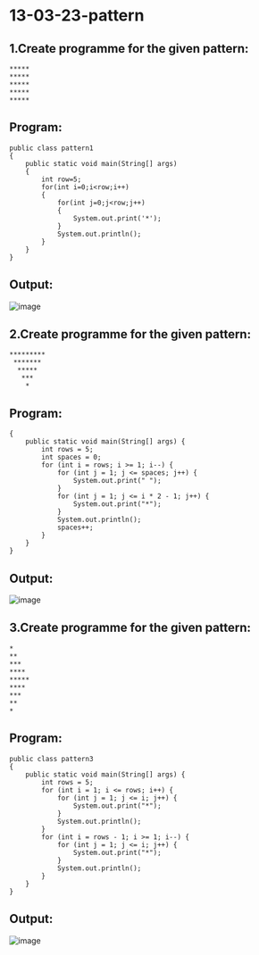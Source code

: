 # 13-03-23-pattern

## 1.Create programme for the given pattern:
```
*****
*****
*****
*****
*****
```

## Program:
```
public class pattern1
{
    public static void main(String[] args)
    {
        int row=5;
        for(int i=0;i<row;i++)
        {
            for(int j=0;j<row;j++)
            {
                System.out.print('*');
            }
            System.out.println();
        }
    }
}
```
## Output:
![image](https://user-images.githubusercontent.com/93992063/224885791-04a3857c-6e1a-4cd7-a00c-92a87b58f97b.png)

## 2.Create programme for the given pattern:
```
*********
 *******
  *****
   ***
    *
```

## Program:
```
{
    public static void main(String[] args) {
        int rows = 5;
        int spaces = 0;
        for (int i = rows; i >= 1; i--) {
            for (int j = 1; j <= spaces; j++) {
                System.out.print(" ");
            }
            for (int j = 1; j <= i * 2 - 1; j++) {
                System.out.print("*");
            }
            System.out.println();
            spaces++;
        }
    }
}
```
## Output:
![image](https://user-images.githubusercontent.com/93992063/224886093-62713af6-b6ec-4050-a175-188b04d10113.png)

## 3.Create programme for the given pattern:
```
*
**
***
****
*****
****
***
**
*
```

## Program:
```
public class pattern3
{
    public static void main(String[] args) {
        int rows = 5;
        for (int i = 1; i <= rows; i++) {
            for (int j = 1; j <= i; j++) {
                System.out.print("*");
            }
            System.out.println();
        }
        for (int i = rows - 1; i >= 1; i--) {
            for (int j = 1; j <= i; j++) {
                System.out.print("*");
            }
            System.out.println();
        }
    }
}
```

## Output:
![image](https://user-images.githubusercontent.com/93992063/224886451-07f1247d-e7a0-4abd-a8cf-f122c286eda8.png)







